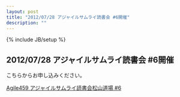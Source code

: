 ```yaml
---
layout: post
title: "2012/07/28 アジャイルサムライ読書会 #6開催"
description: ""
---
```

{% include JB/setup %}


## 2012/07/28 アジャイルサムライ読書会 #6開催

こちらからお申し込みください。

[Agile459 アジャイルサムライ読書会松山道場 #6](http://agile459.doorkeeper.jp/events/1476)

